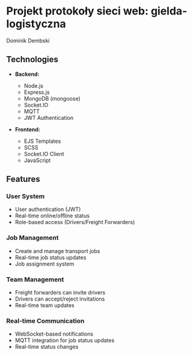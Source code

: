 # Projekt protokoły sieci web: gielda-logistyczna

Dominik Dembski

## Technologies

- **Backend:**
  - Node.js
  - Express.js
  - MongoDB (mongoose)
  - Socket.IO
  - MQTT
  - JWT Authentication

- **Frontend:**
  - EJS Templates
  - SCSS
  - Socket.IO Client
  - JavaScript

## Features

### User System
- User authentication (JWT)
- Real-time online/offline status
- Role-based access (Drivers/Freight Forwarders)

### Job Management
- Create and manage transport jobs
- Real-time job status updates
- Job assignment system

### Team Management
- Freight forwarders can invite drivers
- Drivers can accept/reject invitations
- Real-time team updates

### Real-time Communication
- WebSocket-based notifications
- MQTT integration for job status updates
- Real-time status changes